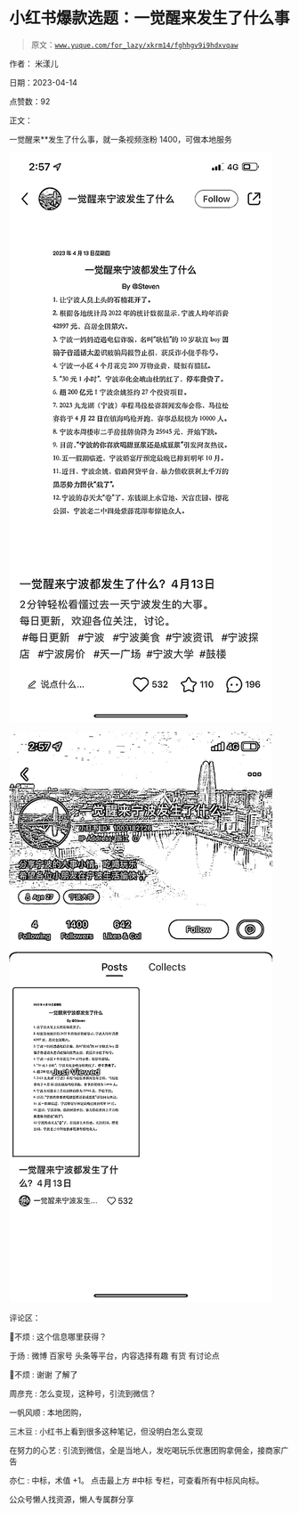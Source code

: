 # 小红书爆款选题：一觉醒来发生了什么事

> 原文：[`www.yuque.com/for_lazy/xkrm14/fghhgv9i9hdxvqaw`](https://www.yuque.com/for_lazy/xkrm14/fghhgv9i9hdxvqaw)



作者： 米漾儿



日期：2023-04-14



点赞数：92

<ne-card data-card-name="hr" data-card-type="block" id="vwgBI" data-event-boundary="card">

正文：



一觉醒来**发生了什么事，就一条视频涨粉 1400，可做本地服务



<ne-card data-card-name="image" data-card-type="inline" id="cYPPU" data-event-boundary="card">![](img/5edfb7bc1c803efebe0ad26f8112f14f.png)</ne-card>



<ne-card data-card-name="image" data-card-type="inline" id="gTxUP" data-event-boundary="card">![](img/ea4034906ab036f34f41e2c41a9cd4e0.png)</ne-card>

<ne-card data-card-name="hr" data-card-type="block" id="w7Rem" data-event-boundary="card">

评论区：



💎不烦 : 这个信息哪里获得？



于炀 : 微博 百家号 头条等平台，内容选择有趣 有货 有讨论点



💎不烦 : 谢谢 了解了



周彦充 : 怎么变现，这种号，引流到微信？



一帆风顺 : 本地团购，



三木豆 : 小红书上看到很多这种笔记，但没明白怎么变现



在努力的心艺 : 引流到微信，全是当地人，发吃喝玩乐优惠团购拿佣金，接商家广告



亦仁 : 中标，术值 +1。 点击最上方 #中标 专栏，可查看所有中标风向标。

<ne-card data-card-name="hr" data-card-type="block" id="H4oLv" data-event-boundary="card">

公众号懒人找资源，懒人专属群分享

</ne-card></ne-card></ne-card>